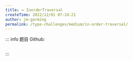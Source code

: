 ```yaml
---
title: ➖ InorderTraversal
createTime: 2022/12/01 07:24:21
author: jm-garming
permalink: /type-challenges/medium/in-order-traversal/
---
```


::: info 题目
Github: []()

```ts

```

:::

